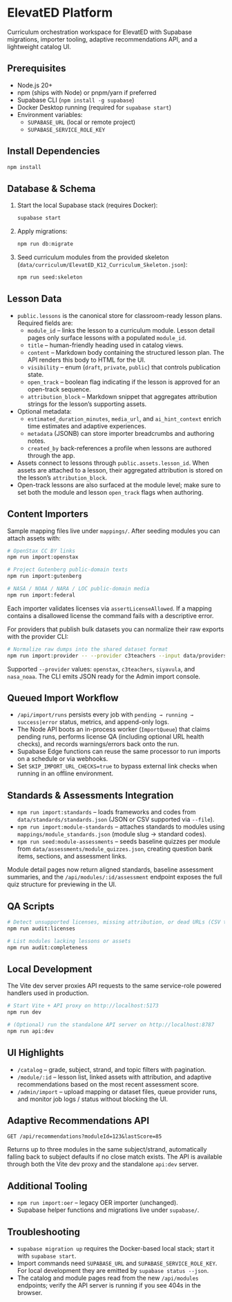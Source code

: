 ElevatED Platform
=================

Curriculum orchestration workspace for ElevatED with Supabase migrations, importer tooling, adaptive recommendations API, and a lightweight catalog UI.

Prerequisites
-------------

- Node.js 20+
- npm (ships with Node) or pnpm/yarn if preferred
- Supabase CLI (`npm install -g supabase`)
- Docker Desktop running (required for `supabase start`)
- Environment variables:
  - `SUPABASE_URL` (local or remote project)
  - `SUPABASE_SERVICE_ROLE_KEY`

Install Dependencies
--------------------

```bash
npm install
```

Database & Schema
-----------------

1. Start the local Supabase stack (requires Docker):

   ```bash
   supabase start
   ```

2. Apply migrations:

   ```bash
   npm run db:migrate
   ```

3. Seed curriculum modules from the provided skeleton (`data/curriculum/ElevatED_K12_Curriculum_Skeleton.json`):

   ```bash
   npm run seed:skeleton
   ```

Lesson Data
-----------

- `public.lessons` is the canonical store for classroom-ready lesson plans. Required fields are:
  - `module_id` – links the lesson to a curriculum module. Lesson detail pages only surface lessons with a populated `module_id`.
  - `title` – human-friendly heading used in catalog views.
  - `content` – Markdown body containing the structured lesson plan. The API renders this body to HTML for the UI.
  - `visibility` – enum (`draft`, `private`, `public`) that controls publication state.
  - `open_track` – boolean flag indicating if the lesson is approved for an open-track sequence.
  - `attribution_block` – Markdown snippet that aggregates attribution strings for the lesson’s supporting assets.
- Optional metadata:
  - `estimated_duration_minutes`, `media_url`, and `ai_hint_context` enrich time estimates and adaptive experiences.
  - `metadata` (JSONB) can store importer breadcrumbs and authoring notes.
  - `created_by` back-references a profile when lessons are authored through the app.
- Assets connect to lessons through `public.assets.lesson_id`. When assets are attached to a lesson, their aggregated attribution is stored on the lesson’s `attribution_block`.
- Open-track lessons are also surfaced at the module level; make sure to set both the module and lesson `open_track` flags when authoring.

Content Importers
-----------------

Sample mapping files live under `mappings/`. After seeding modules you can attach assets with:

```bash
# OpenStax CC BY links
npm run import:openstax

# Project Gutenberg public-domain texts
npm run import:gutenberg

# NASA / NOAA / NARA / LOC public-domain media
npm run import:federal
```

Each importer validates licenses via `assertLicenseAllowed`. If a mapping contains a disallowed license the command fails with a descriptive error.

For providers that publish bulk datasets you can normalize their raw exports with the provider CLI:

```bash
# Normalize raw dumps into the shared dataset format
npm run import:provider -- --provider c3teachers --input data/providers/c3_teachers_raw.json --output dist/imports/c3_teachers.dataset.json --pretty
```

Supported `--provider` values: `openstax`, `c3teachers`, `siyavula`, and `nasa_noaa`. The CLI emits JSON ready for the Admin import console.

Queued Import Workflow
----------------------

- `/api/import/runs` persists every job with `pending → running → success|error` status, metrics, and append-only logs.
- The Node API boots an in-process worker (`ImportQueue`) that claims pending runs, performs license QA (including optional URL health checks), and records warnings/errors back onto the run.
- Supabase Edge functions can reuse the same processor to run imports on a schedule or via webhooks.
- Set `SKIP_IMPORT_URL_CHECKS=true` to bypass external link checks when running in an offline environment.

Standards & Assessments Integration
-----------------------------------

- `npm run import:standards` – loads frameworks and codes from `data/standards/standards.json` (JSON or CSV supported via `--file`).
- `npm run import:module-standards` – attaches standards to modules using `mappings/module_standards.json` (module slug → standard codes).
- `npm run seed:module-assessments` – seeds baseline quizzes per module from `data/assessments/module_quizzes.json`, creating question bank items, sections, and assessment links.

Module detail pages now return aligned standards, baseline assessment summaries, and the `/api/modules/:id/assessment` endpoint exposes the full quiz structure for previewing in the UI.

QA Scripts
----------

```bash
# Detect unsupported licenses, missing attribution, or dead URLs (CSV to stdout)
npm run audit:licenses

# List modules lacking lessons or assets
npm run audit:completeness
```

Local Development
-----------------

The Vite dev server proxies API requests to the same service-role powered handlers used in production.

```bash
# Start Vite + API proxy on http://localhost:5173
npm run dev

# (Optional) run the standalone API server on http://localhost:8787
npm run api:dev
```

UI Highlights
-------------

- `/catalog` – grade, subject, strand, and topic filters with pagination.
- `/module/:id` – lesson list, linked assets with attribution, and adaptive recommendations based on the most recent assessment score.
- `/admin/import` – upload mapping or dataset files, queue provider runs, and monitor job logs / status without blocking the UI.

Adaptive Recommendations API
----------------------------

`GET /api/recommendations?moduleId=123&lastScore=85`

Returns up to three modules in the same subject/strand, automatically falling back to subject defaults if no close match exists. The API is available through both the Vite dev proxy and the standalone `api:dev` server.

Additional Tooling
------------------

- `npm run import:oer` – legacy OER importer (unchanged).
- Supabase helper functions and migrations live under `supabase/`.

Troubleshooting
---------------

- `supabase migration up` requires the Docker-based local stack; start it with `supabase start`.
- Import commands need `SUPABASE_URL` and `SUPABASE_SERVICE_ROLE_KEY`. For local development they are emitted by `supabase status --json`.
- The catalog and module pages read from the new `/api/modules` endpoints; verify the API server is running if you see 404s in the browser.
